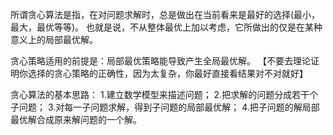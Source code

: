 所谓贪心算法是指，在对问题求解时，总是做出在当前看来是最好的选择(最小，最大，最优等等)。
也就是说，不从整体最优上加以考虑，它所做出的仅是在某种意义上的局部最优解。

贪心策略适用的前提是：局部最优策略能导致产生全局最优解。 【不要去理论证明你选择的贪心策略的正确性，因为太复杂，你最好直接看结果对不对就好】

贪心算法的基本思路：
1.建立数学模型来描述问题；
2.把求解的问题分成若干个子问题；
3.对每一子问题求解，得到子问题的局部最优解；
4.把子问题的解局部最优解合成原来解问题的一个解。

